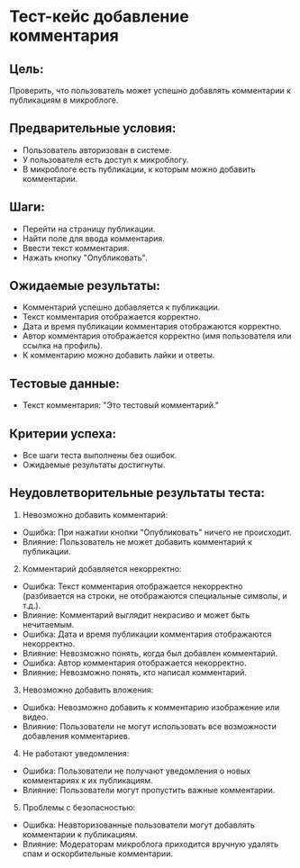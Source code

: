 # Тест-кейс добавление комментария
## Цель:  
Проверить, что пользователь может успешно добавлять комментарии к публикациям в микроблоге.
## Предварительные условия:
* Пользователь авторизован в системе.  
* У пользователя есть доступ к микроблогу.  
* В микроблоге есть публикации, к которым можно добавить комментарии.  
## Шаги:
* Перейти на страницу публикации.  
* Найти поле для ввода комментария.  
* Ввести текст комментария.  
* Нажать кнопку "Опубликовать".  
## Ожидаемые результаты:  
* Комментарий успешно добавляется к публикации.  
* Текст комментария отображается корректно.  
* Дата и время публикации комментария отображаются корректно.  
* Автор комментария отображается корректно (имя пользователя или ссылка на профиль).  
* К комментарию можно добавить лайки и ответы.  
## Тестовые данные:  
* Текст комментария: "Это тестовый комментарий."
## Критерии успеха:  
* Все шаги теста выполнены без ошибок.  
* Ожидаемые результаты достигнуты.
## Неудовлетворительные результаты теста:
1. Невозможно добавить комментарий:  
  - Ошибка: При нажатии кнопки "Опубликовать" ничего не происходит.  
  - Влияние: Пользователь не может добавить комментарий к публикации.  
2. Комментарий добавляется некорректно:  
  - Ошибка: Текст комментария отображается некорректно (разбивается на строки, не отображаются специальные символы, и т.д.).
  - Влияние: Комментарий выглядит некрасиво и может быть нечитаемым.
  - Ошибка: Дата и время публикации комментария отображаются некорректно.
  - Влияние: Невозможно понять, когда был добавлен комментарий.
  - Ошибка: Автор комментария отображается некорректно.  
  - Влияние: Невозможно понять, кто написал комментарий.
3. Невозможно добавить вложения:  
  - Ошибка: Невозможно добавить к комментарию изображение или видео.  
  - Влияние: Пользователи не могут использовать все возможности добавления комментариев.  
4. Не работают уведомления:
  - Ошибка: Пользователи не получают уведомления о новых комментариях к их публикациям.
  - Влияние: Пользователи могут пропустить важные комментарии.
5. Проблемы с безопасностью:
  - Ошибка: Неавторизованные пользователи могут добавлять комментарии к публикациям.
  - Влияние: Модераторам микроблога приходится вручную удалять спам и оскорбительные комментарии.
